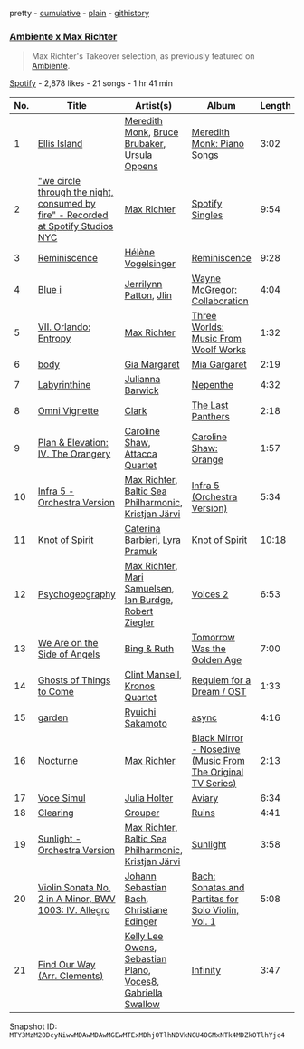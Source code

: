 pretty - [cumulative](/playlists/cumulative/37i9dQZF1DX24ftkC3R4l9.md) - [plain](/playlists/plain/37i9dQZF1DX24ftkC3R4l9) - [githistory](https://github.githistory.xyz/mackorone/spotify-playlist-archive/blob/main/playlists/plain/37i9dQZF1DX24ftkC3R4l9)

### [Ambiente x Max Richter](https://open.spotify.com/playlist/37i9dQZF1DX24ftkC3R4l9)

> Max Richter's Takeover selection, as previously featured on <a href="spotify:user:spotify:playlist:37i9dQZF1DX9c7yCloFHHL">Ambiente</a>.

[Spotify](https://open.spotify.com/user/spotify) - 2,878 likes - 21 songs - 1 hr 41 min

| No. | Title | Artist(s) | Album | Length |
|---|---|---|---|---|
| 1 | [Ellis Island](https://open.spotify.com/track/6LKYTKdEEgikRjVjKXj3d9) | [Meredith Monk](https://open.spotify.com/artist/1WN9bXZmI41JB1tCmrSC3M), [Bruce Brubaker](https://open.spotify.com/artist/400JXdqRhBKf0A6qNoLCSJ), [Ursula Oppens](https://open.spotify.com/artist/7IxqYfRCtVZf5syhfPB8Ci) | [Meredith Monk: Piano Songs](https://open.spotify.com/album/2HiKHHXUaH84DcFkvpYhD3) | 3:02 |
| 2 | ["we circle through the night, consumed by fire" \- Recorded at Spotify Studios NYC](https://open.spotify.com/track/7pAksEVGKqiXRvl2bO0vhy) | [Max Richter](https://open.spotify.com/artist/2VZNmg4vCnew4Pavo8zDdW) | [Spotify Singles](https://open.spotify.com/album/0A5p1Mwf2dK9MAG804kNcg) | 9:54 |
| 3 | [Reminiscence](https://open.spotify.com/track/77mcZL6Qj3hEjvqe2CJWZm) | [Hélène Vogelsinger](https://open.spotify.com/artist/7x4r9H8a1f60caFnTB4xmA) | [Reminiscence](https://open.spotify.com/album/7kCmF1EA4lIDRjPnDfkUje) | 9:28 |
| 4 | [Blue i](https://open.spotify.com/track/4t2Ymp7Fa9jr3cgKt8XYAP) | [Jerrilynn Patton](https://open.spotify.com/artist/40LnJya3zz55sUnv2ojpWR), [Jlin](https://open.spotify.com/artist/23QKqAkKwti9zBiac6RFBA) | [Wayne McGregor: Collaboration](https://open.spotify.com/album/0p11IruYZq7lsEAXbgNBvW) | 4:04 |
| 5 | [VII\. Orlando: Entropy](https://open.spotify.com/track/4RwJIEJfoIVnFpi4hfhnFL) | [Max Richter](https://open.spotify.com/artist/2VZNmg4vCnew4Pavo8zDdW) | [Three Worlds: Music From Woolf Works](https://open.spotify.com/album/4fo551Vy3KXbbRxRlVTD9D) | 1:32 |
| 6 | [body](https://open.spotify.com/track/7ioA3dpnUBGyoWapMSxWnv) | [Gia Margaret](https://open.spotify.com/artist/7fnMav7xXJwwjbyWbSjF4C) | [Mia Gargaret](https://open.spotify.com/album/0NZqwH80237QvwcJDlOia7) | 2:19 |
| 7 | [Labyrinthine](https://open.spotify.com/track/58OsQvr8IkoysLGiaLth6I) | [Julianna Barwick](https://open.spotify.com/artist/0HWfFWL4vVrbaBQqxVCwCi) | [Nepenthe](https://open.spotify.com/album/2CXMjx34NYlVRCFH1MsOku) | 4:32 |
| 8 | [Omni Vignette](https://open.spotify.com/track/5F0Ne6CGaUYZaegGli9BYN) | [Clark](https://open.spotify.com/artist/6kic5bCjlohhDn9KzXbOta) | [The Last Panthers](https://open.spotify.com/album/6jN4zYKKtmdva12AjbfXNB) | 2:18 |
| 9 | [Plan & Elevation: IV\. The Orangery](https://open.spotify.com/track/2dMkqOH8CjJGwDcyLcNuZI) | [Caroline Shaw](https://open.spotify.com/artist/3uUFClFtbjbjQQIq4BjY2C), [Attacca Quartet](https://open.spotify.com/artist/5EUJNZmcXCk9vkeD9GjtzF) | [Caroline Shaw: Orange](https://open.spotify.com/album/5d0tz2baP5WGhMzZvONcgU) | 1:57 |
| 10 | [Infra 5 \- Orchestra Version](https://open.spotify.com/track/3FnE1RU9JCrAKhejeSPyXK) | [Max Richter](https://open.spotify.com/artist/2VZNmg4vCnew4Pavo8zDdW), [Baltic Sea Philharmonic](https://open.spotify.com/artist/1PlMcwoF2G03BqB1MDbXVt), [Kristjan Järvi](https://open.spotify.com/artist/2WgYGKKKnmn7t11fcHZnt7) | [Infra 5 \(Orchestra Version\)](https://open.spotify.com/album/3TeLT18JRSdu4dAR7TBtvn) | 5:34 |
| 11 | [Knot of Spirit](https://open.spotify.com/track/16OWbcIekAVw9vEdiL93My) | [Caterina Barbieri](https://open.spotify.com/artist/61WgG5fz5ilJrMne7tE1zu), [Lyra Pramuk](https://open.spotify.com/artist/4nIgCJvBTi7M3pFn2ELhxm) | [Knot of Spirit](https://open.spotify.com/album/6OQQ3ImfeWkqIIRhMr4L5V) | 10:18 |
| 12 | [Psychogeography](https://open.spotify.com/track/5rGghULRHdt40jvMnpDubb) | [Max Richter](https://open.spotify.com/artist/2VZNmg4vCnew4Pavo8zDdW), [Mari Samuelsen](https://open.spotify.com/artist/670EXb4x6t2MAvRvqCixyx), [Ian Burdge](https://open.spotify.com/artist/0cs87q4mrkIUnMqHVAf4eL), [Robert Ziegler](https://open.spotify.com/artist/6c3mMiMnHQtu4mGWN87CFx) | [Voices 2](https://open.spotify.com/album/29qu0lgHevmRAWZMWkDsD5) | 6:53 |
| 13 | [We Are on the Side of Angels](https://open.spotify.com/track/755pVwd6scvSnlUAnIS6zc) | [Bing & Ruth](https://open.spotify.com/artist/0grPfzk6cTnzfQpxjLDPs0) | [Tomorrow Was the Golden Age](https://open.spotify.com/album/37FqMp9hRz4bgkvp3x0Tz3) | 7:00 |
| 14 | [Ghosts of Things to Come](https://open.spotify.com/track/37eMGxazZ53ALWvBnF4DUm) | [Clint Mansell](https://open.spotify.com/artist/01xiB0IlXMXy3wrrotgDnU), [Kronos Quartet](https://open.spotify.com/artist/0M6xcJTswOl2qvExCJhiS3) | [Requiem for a Dream / OST](https://open.spotify.com/album/7Jkv05qDgXZynnNaYcxY5W) | 1:33 |
| 15 | [garden](https://open.spotify.com/track/64k9ofXMqzVfB01m2emxIw) | [Ryuichi Sakamoto](https://open.spotify.com/artist/1tcgfoMTT1szjUeaikxRjA) | [async](https://open.spotify.com/album/2OKN3NwlITzfVpDJecA4Z3) | 4:16 |
| 16 | [Nocturne](https://open.spotify.com/track/6ha8If4Le4JbyE9Y7cmUYg) | [Max Richter](https://open.spotify.com/artist/2VZNmg4vCnew4Pavo8zDdW) | [Black Mirror \- Nosedive \(Music From The Original TV Series\)](https://open.spotify.com/album/6I3nSno00gBaLTJF4epBQY) | 2:13 |
| 17 | [Voce Simul](https://open.spotify.com/track/5pJklRm4p7TpUDACojnZEe) | [Julia Holter](https://open.spotify.com/artist/0bsV0sUjnCuCTYOnNHQl3E) | [Aviary](https://open.spotify.com/album/6icpwcJQWK4nq9Xilk4yRu) | 6:34 |
| 18 | [Clearing](https://open.spotify.com/track/3IL43TRkEnh4buGOZ1Brb5) | [Grouper](https://open.spotify.com/artist/31uyAcnY0kjjKKIQZMKX4i) | [Ruins](https://open.spotify.com/album/5ElYoVUqRQIlDekD1v6aKa) | 4:41 |
| 19 | [Sunlight \- Orchestra Version](https://open.spotify.com/track/4vPGXkZYKmyFjnwRFF4RJq) | [Max Richter](https://open.spotify.com/artist/2VZNmg4vCnew4Pavo8zDdW), [Baltic Sea Philharmonic](https://open.spotify.com/artist/1PlMcwoF2G03BqB1MDbXVt), [Kristjan Järvi](https://open.spotify.com/artist/2WgYGKKKnmn7t11fcHZnt7) | [Sunlight](https://open.spotify.com/album/0ANoKVoUntfUImCzarlu8A) | 3:58 |
| 20 | [Violin Sonata No\. 2 in A Minor, BWV 1003: IV\. Allegro](https://open.spotify.com/track/2djkDNY0TN5C34OZvZmxHx) | [Johann Sebastian Bach](https://open.spotify.com/artist/5aIqB5nVVvmFsvSdExz408), [Christiane Edinger](https://open.spotify.com/artist/2qn7oYvrCrKti56IQXOyLt) | [Bach: Sonatas and Partitas for Solo Violin, Vol\. 1](https://open.spotify.com/album/4Jj0A2cAFVSdYkAdhZ4Oju) | 5:08 |
| 21 | [Find Our Way \(Arr\. Clements\)](https://open.spotify.com/track/0surAOdlCORVWoKRg2V6ef) | [Kelly Lee Owens](https://open.spotify.com/artist/5eitAUlYmlha3LLWg7aBn5), [Sebastian Plano](https://open.spotify.com/artist/7epYP6gVqTvHaKG7iSMAzr), [Voces8](https://open.spotify.com/artist/32nW8kGbs65y8CSlIvREuc), [Gabriella Swallow](https://open.spotify.com/artist/6AwvMaVqPLCm4wOjmq2WFT) | [Infinity](https://open.spotify.com/album/74eIgzLtcbJVr4NIajGzrb) | 3:47 |

Snapshot ID: `MTY3MzM2ODcyNiwwMDAwMDAwMGEwMTExMDhjOTlhNDVkNGU4OGMxNTk4MDZkOTlhYjc4`
